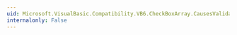 ```yaml
---
uid: Microsoft.VisualBasic.Compatibility.VB6.CheckBoxArray.CausesValidationChanged
internalonly: False
---
```

